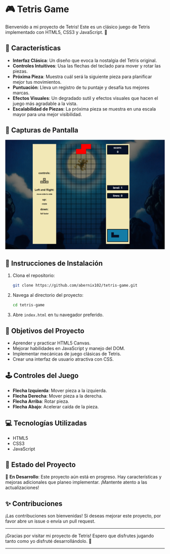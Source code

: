 # 🎮 Tetris Game

Bienvenido a mi proyecto de Tetris! Este es un clásico juego de Tetris implementado con HTML5, CSS3 y JavaScript. 🧩

## 🚀 Características

- **Interfaz Clásica**: Un diseño que evoca la nostalgia del Tetris original.
- **Controles Intuitivos**: Usa las flechas del teclado para mover y rotar las piezas.
- **Próxima Pieza**: Muestra cuál será la siguiente pieza para planificar mejor tus movimientos.
- **Puntuación**: Lleva un registro de tu puntaje y desafía tus mejores marcas.
- **Efectos Visuales**: Un degradado sutil y efectos visuales que hacen el juego más agradable a la vista.
- **Escalabilidad de Piezas**: La próxima pieza se muestra en una escala mayor para una mejor visibilidad.

## 📸 Capturas de Pantalla

![Tetris Screenshot](./assets/screen.png)

## 📜 Instrucciones de Instalación

1. Clona el repositorio:
   ```bash
   git clone https://github.com/abernix102/tetris-game.git
   ```

2. Navega al directorio del proyecto:
   ```bash
   cd tetris-game
   ```

3. Abre `index.html` en tu navegador preferido.

## 🎯 Objetivos del Proyecto

- Aprender y practicar HTML5 Canvas.
- Mejorar habilidades en JavaScript y manejo del DOM.
- Implementar mecánicas de juego clásicas de Tetris.
- Crear una interfaz de usuario atractiva con CSS.

## 🕹️ Controles del Juego

- **Flecha Izquierda**: Mover pieza a la izquierda.
- **Flecha Derecha**: Mover pieza a la derecha.
- **Flecha Arriba**: Rotar pieza.
- **Flecha Abajo**: Acelerar caída de la pieza.

## 💻 Tecnologías Utilizadas

- HTML5
- CSS3
- JavaScript

## 🔨 Estado del Proyecto

🚧 **En Desarrollo**: Este proyecto aún está en progreso. Hay características y mejoras adicionales que planeo implementar. ¡Mantente atento a las actualizaciones!

## ✨ Contribuciones

¡Las contribuciones son bienvenidas! Si deseas mejorar este proyecto, por favor abre un issue o envía un pull request.


---

¡Gracias por visitar mi proyecto de Tetris! Espero que disfrutes jugando tanto como yo disfruté desarrollándolo. 🎉

---